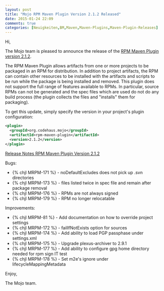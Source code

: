 ```yaml
---
layout: post
title: "Mojo RPM Maven Plugin Version 2.1.2 Released"
date: 2015-01-24 22:09
comments: true
categories: [Neuigkeiten,BM,Maven,Maven-Plugins,Maven-Plugin-Releases]
---
```

Hi,

The Mojo team is pleased to announce the release of the 
[RPM Maven Plugin version 2.1.2](http://mojo.codehaus.org/rpm-maven-plugin/).

The RPM Maven Plugin allows artifacts from one or more projects to be packaged
in an RPM for distribution. In addition to project artifacts, the RPM can
contain other resources to be installed with the artifacts and scripts to be
run while the package is being installed and removed. This plugin does not
support the full range of features available to RPMs. In particular, source
RPMs can not be generated and the spec files which are used do not do any build
process (the plugin collects the files and "installs" them for packaging).


To get this update, simply specify the version in your project's plugin
configuration:

``` xml
<plugin>
  <groupId>org.codehaus.mojo</groupId>
  <artifactId>rpm-maven-plugin</artifactId>
  <version>2.1.2</version>
</plugin>
```


[Release Notes RPM Maven Plugin Version 2.1.2](https://jira.codehaus.org/secure/ReleaseNote.jspa?projectId=11970&version=20824)

Bugs:

 * {% chjl MRPM-171 %} - noDefaultExcludes does not pick up .svn directories
 * {% chjl MRPM-173 %} - files listed twice in spec file and remain after package removal
 * {% chjl MRPM-176 %} - RPMs are not always signed
 * {% chjl MRPM-179 %} - RPM no longer relocatable

Improvements:

 * {% chjl MRPM-81 %} - Add documentation on how to override project settings
 * {% chjl MRPM-172 %} - failIfNotExists option for sources
 * {% chjl MRPM-174 %} - Add ability to load PGP passphase under settings.xml
 * {% chjl MRPM-175 %} - Upgrade plexus-archiver to 2.9.1
 * {% chjl MRPM-177 %} - Add ability to configure gpg home directory needed for rpm sign IT test
 * {% chjl MRPM-178 %} - Set m2e's ignore under lifecycleMappingMetadata


Enjoy,

The Mojo team.

